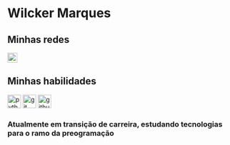 # Wilcker Marques
## Minhas redes


[<img src="https://img.shields.io/static/v1?message=LinkedIn&logo=linkedin&label=&color=0077B5&logoColor=white&labelColor=&style=for-the-badge" height="22" alt="linkedin logo"  />](https://www.linkedin.com/in/wilcker-marques-44b1b719b/)

## Minhas habilidades
<img src="https://skillicons.dev/icons?i=python" height="30" alt="python logo"  />
<img src="https://skillicons.dev/icons?i=git" height="30" alt="git logo"  />
<img src="https://skillicons.dev/icons?i=github" height="30" alt="github logo"  />

### Atualmente em transição de carreira, estudando tecnologias para o ramo da preogramação